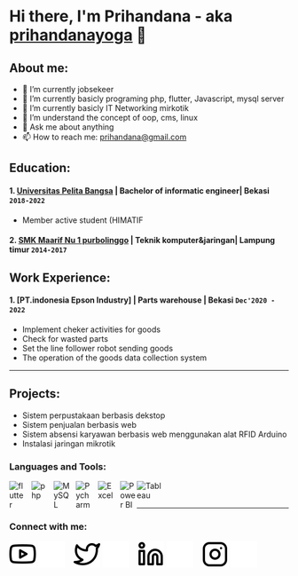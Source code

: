 # Hi there, I'm Prihandana - aka [prihandanayoga](https://www.youtube.com/channel/UC15ajfCEfJGsGv4uNqhMWAA) 👋
## About me:
- 🔭 I’m currently jobsekeer
- 🌱 I’m currently basicly programing php, flutter, Javascript, mysql server
- 🌱 I’m currently basicly IT Networking mirkotik
- 🤔 I’m understand the concept of oop, cms, linux
- 💬 Ask me about anything
- 📫 How to reach me: prihandana@gmail.com

## Education:
#### 1. [Universitas Pelita Bangsa](https://www.upb.ac.id) | Bachelor of informatic engineer| Bekasi `2018-2022`
   - Member active student (HIMATIF
#### 2. [SMK Maarif Nu 1 purbolinggo](https://smkmaarifpurbolinggo.sch.id/) | Teknik komputer&jaringan| Lampung timur `2014-2017`
  
## Work Experience:
#### 1. [PT.indonesia Epson Industry] | Parts warehouse | Bekasi `Dec'2020 - 2022`
   - Implement cheker activities for goods
   - Check for wasted parts
   - Set the line follower robot sending goods
   - The operation of the goods data collection system
 
 ----

## Projects:
   - Sistem perpustakaan berbasis dekstop
   - Sistem penjualan berbasis web
   - Sistem absensi karyawan berbasis web menggunakan alat RFID Arduino
   - Instalasi jaringan mikrotik

### Languages and Tools:

[<img align="left" alt="flutter" width="30px" src="https://meterpreter.org/wp-content/uploads/2018/09/flutter.png" style="padding-right:10px;" />][webdev]
[<img align="left" alt="php" width="30px" src="https://webmentor.org/blog_images/php-logo.png" style="padding-right:10px;" />][webdev]
[<img align="left" alt="MySQL" width="30px" src="https://cdn.jsdelivr.net/gh/devicons/devicon/icons/mysql/mysql-original.svg" style="padding-right:10px;" />][webdev]
[<img align="left" alt="Pycharm" width="30px" src="https://upload.wikimedia.org/wikipedia/commons/thumb/1/1d/PyCharm_Icon.svg/220px-PyCharm_Icon.svg.png" style="padding-right:10px;" />][webdev]
[<img align="left" alt="Excel" width="30px" src="https://is2-ssl.mzstatic.com/image/thumb/Purple126/v4/a8/fd/5a/a8fd5a84-c6f1-355f-3b9f-6e86598efaa3/XCEL.png/1200x630bb.png" style="padding-right:10px;" />][webdev]
[<img align="left" alt="Power BI" width="30px" src="https://powerbi.microsoft.com/pictures/application-logos/svg/powerbi.svg" style="padding-right:0px;" />][webdev]
[<img align="left" alt="Tableau" width="50px" src="https://logos-world.net/wp-content/uploads/2021/10/Tableau-Symbol.png" style="padding-right:10px;" />][webdev]

<br />
<br />

----

### Connect with me:

[![website](./img/youtube-light.svg)](https://www.youtube.com/channel/UC15ajfCEfJGsGv4uNqhMWAA#gh-light-mode-only)
[![website](./img/youtube-dark.svg)](https://www.youtube.com/channel/UC15ajfCEfJGsGv4uNqhMWAA#gh-dark-mode-only)
&nbsp;&nbsp;
[![website](./img/twitter-light.svg)](https://twitter.com/prihandanayoga#gh-light-mode-only)
[![website](./img/twitter-dark.svg)](https://twitter.com/prihandanayoga#gh-dark-mode-only)
&nbsp;&nbsp;
[![website](./img/linkedin-light.svg)](https://www.linkedin.com/in/prihandana-yoga-44ab5b1a4#gh-light-mode-only)
[![website](./img/linkedin-dark.svg)](https://www.linkedin.com/in/prihandana-yoga-44ab5b1a4#gh-dark-mode-only)
&nbsp;&nbsp;
[![website](./img/instagram-light.svg)](https://instagram.com/prihandana_yoga#gh-light-mode-only)
[![website](./img/instagram-dark.svg)](https://instagram.com/prihandana_yoga#gh-dark-mode-only)



[webdev]: https://github.com/prihandanayogakusuma
